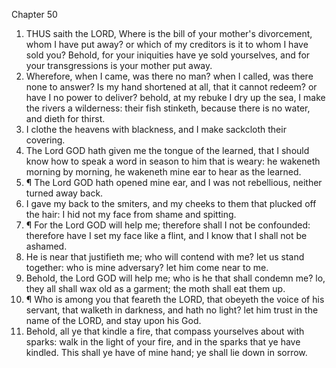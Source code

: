 

Chapter 50

1. THUS saith the LORD, Where is the bill of your mother's divorcement, whom I have put away?  or which of my creditors is it to whom I have sold you?  Behold, for your iniquities have ye sold yourselves, and for your transgressions is your mother put away.
2. Wherefore, when I came, was there no man?  when I called, was there none to answer?  Is my hand shortened at all, that it cannot redeem?  or have I no power to deliver?  behold, at my rebuke I dry up the sea, I make the rivers a wilderness: their fish stinketh, because there is no water, and dieth for thirst.
3. I clothe the heavens with blackness, and I make sackcloth their covering.
4. The Lord GOD hath given me the tongue of the learned, that I should know how to speak a word in season to him that is weary: he wakeneth morning by morning, he wakeneth mine ear to hear as the learned.
5. ¶ The Lord GOD hath opened mine ear, and I was not rebellious, neither turned away back.
6. I gave my back to the smiters, and my cheeks to them that plucked off the hair: I hid not my face from shame and spitting.
7. ¶ For the Lord GOD will help me; therefore shall I not be confounded: therefore have I set my face like a flint, and I know that I shall not be ashamed.
8. He is near that justifieth me; who will contend with me?  let us stand together: who is mine adversary?  let him come near to me.
9. Behold, the Lord GOD will help me; who is he that shall condemn me?  lo, they all shall wax old as a garment; the moth shall eat them up.
10. ¶ Who is among you that feareth the LORD, that obeyeth the voice of his servant, that walketh in darkness, and hath no light?  let him trust in the name of the LORD, and stay upon his God.
11. Behold, all ye that kindle a fire, that compass yourselves about with sparks: walk in the light of your fire, and in the sparks that ye have kindled.  This shall ye have of mine hand; ye shall lie down in sorrow.
